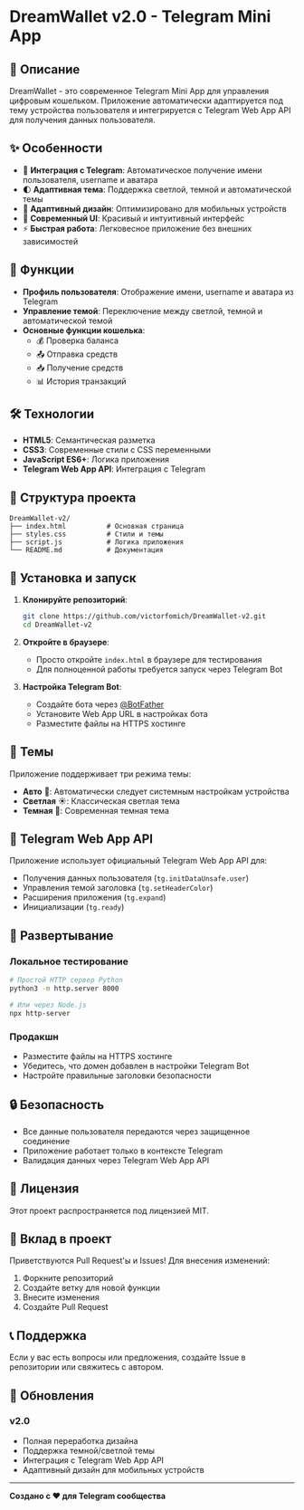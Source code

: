 # DreamWallet v2.0 - Telegram Mini App

## 📱 Описание

DreamWallet - это современное Telegram Mini App для управления цифровым кошельком. Приложение автоматически адаптируется под тему устройства пользователя и интегрируется с Telegram Web App API для получения данных пользователя.

## ✨ Особенности

- 🔐 **Интеграция с Telegram**: Автоматическое получение имени пользователя, username и аватара
- 🌓 **Адаптивная тема**: Поддержка светлой, темной и автоматической темы
- 📱 **Адаптивный дизайн**: Оптимизировано для мобильных устройств
- 🎨 **Современный UI**: Красивый и интуитивный интерфейс
- ⚡ **Быстрая работа**: Легковесное приложение без внешних зависимостей

## 🚀 Функции

- **Профиль пользователя**: Отображение имени, username и аватара из Telegram
- **Управление темой**: Переключение между светлой, темной и автоматической темой
- **Основные функции кошелька**:
  - 💰 Проверка баланса
  - 📤 Отправка средств
  - 📥 Получение средств
  - 📊 История транзакций

## 🛠 Технологии

- **HTML5**: Семантическая разметка
- **CSS3**: Современные стили с CSS переменными
- **JavaScript ES6+**: Логика приложения
- **Telegram Web App API**: Интеграция с Telegram

## 📁 Структура проекта

```
DreamWallet-v2/
├── index.html          # Основная страница
├── styles.css          # Стили и темы
├── script.js           # Логика приложения
└── README.md           # Документация
```

## 🔧 Установка и запуск

1. **Клонируйте репозиторий**:
   ```bash
   git clone https://github.com/victorfomich/DreamWallet-v2.git
   cd DreamWallet-v2
   ```

2. **Откройте в браузере**:
   - Просто откройте `index.html` в браузере для тестирования
   - Для полноценной работы требуется запуск через Telegram Bot

3. **Настройка Telegram Bot**:
   - Создайте бота через [@BotFather](https://t.me/BotFather)
   - Установите Web App URL в настройках бота
   - Разместите файлы на HTTPS хостинге

## 🎨 Темы

Приложение поддерживает три режима темы:

- **Авто** 🔄: Автоматически следует системным настройкам устройства
- **Светлая** ☀️: Классическая светлая тема
- **Темная** 🌙: Современная темная тема

## 📱 Telegram Web App API

Приложение использует официальный Telegram Web App API для:

- Получения данных пользователя (`tg.initDataUnsafe.user`)
- Управления темой заголовка (`tg.setHeaderColor`)
- Расширения приложения (`tg.expand`)
- Инициализации (`tg.ready`)

## 🚀 Развертывание

### Локальное тестирование
```bash
# Простой HTTP сервер Python
python3 -m http.server 8000

# Или через Node.js
npx http-server
```

### Продакшн
- Разместите файлы на HTTPS хостинге
- Убедитесь, что домен добавлен в настройки Telegram Bot
- Настройте правильные заголовки безопасности

## 🔒 Безопасность

- Все данные пользователя передаются через защищенное соединение
- Приложение работает только в контексте Telegram
- Валидация данных через Telegram Web App API

## 📝 Лицензия

Этот проект распространяется под лицензией MIT.

## 🤝 Вклад в проект

Приветствуются Pull Request'ы и Issues! Для внесения изменений:

1. Форкните репозиторий
2. Создайте ветку для новой функции
3. Внесите изменения
4. Создайте Pull Request

## 📞 Поддержка

Если у вас есть вопросы или предложения, создайте Issue в репозитории или свяжитесь с автором.

## 🔄 Обновления

### v2.0
- Полная переработка дизайна
- Поддержка темной/светлой темы
- Интеграция с Telegram Web App API
- Адаптивный дизайн для мобильных устройств

---

**Создано с ❤️ для Telegram сообщества**
